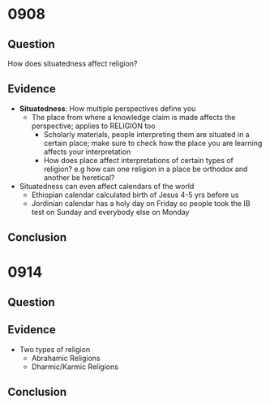 # 0908
## Question
How does situatedness affect religion?

## Evidence
- **Situatedness**: How multiple perspectives define you
    - The place from where a knowledge claim is made affects the perspective; applies to RELIGION too
        - Scholarly materials, people interpreting them are situated in a certain place; make sure to check how the place you are learning affects your interpretation
        - How does place affect interpretations of certain types of religion? e.g how can one religion in a place be orthodox and another be heretical?
- Situatedness can even affect calendars of the world
    - Ethiopian calendar calculated birth of Jesus 4-5 yrs before us
    - Jordinian calendar has a holy day on Friday so people took the IB test on Sunday and everybody else on Monday

## Conclusion

# 0914
## Question

## Evidence
- Two types of religion
    - Abrahamic Religions
    - Dharmic/Karmic Religions
## Conclusion
